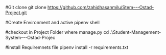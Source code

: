 #Git clone
git clone https://github.com/zahidhasanmilu/Stem---Ostad-Project.git

#Create Environment and active
pipenv shell

#checkout in Project Folder where manage.py 
cd .\Student-Management-System---Ostad-Projec

#install Requiremnets file
pipenv install -r requirements.txt
